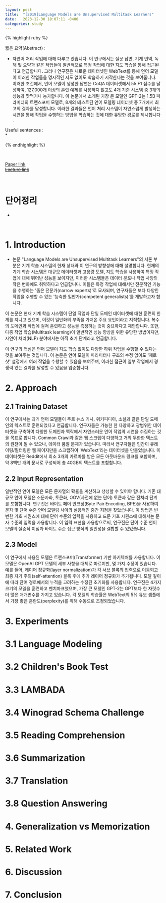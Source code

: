 ```yaml
---
layout: post
title:  "[2019]Language Models are Unsupervised Multitask Learners"
date:   2023-12-30 18:07:11 -0400
categories: study
---
```


{% highlight ruby %}


짧은 요약(Abstract) :    
* 자연어 처리 작업에 대해 다루고 있습니다. 이 연구에서는 질문 답변, 기계 번역, 독해 및 요약과 같은 작업들이 일반적으로 특정 작업에 대한 지도 학습을 통해 접근된다고 언급합니다. 그러나 연구진은 새로운 데이터셋인 WebText를 통해 언어 모델이 이러한 작업들을 명시적인 지도 없이도 학습하기 시작한다는 것을 보여줍니다. 이러한 조건에서, 언어 모델이 생성한 답변은 CoQA 데이터셋에서 55 F1 점수를 달성하여, 127,000개 이상의 훈련 예제를 사용하지 않고도 4개 기준 시스템 중 3개의 성능과 맞먹거나 능가합니다. 이 논문에서 소개된 가장 큰 모델인 GPT-2는 1.5B 파라미터의 트랜스포머 모델로, 8개의 테스트된 언어 모델링 데이터셋 중 7개에서 최고의 결과를 달성합니다. 이러한 결과들은 언어 처리 시스템이 자연스럽게 발생하는 시연을 통해 작업을 수행하는 방법을 학습하는 것에 대한 유망한 경로를 제시합니다​​.  

Useful sentences :  
*   

{% endhighlight %}  

<br/>

[Paper link](https://drive.google.com/drive/folders/1pRHgqTRjZ9l3aVzePZ7_Dd-PkNWs_w3p?usp=sharing)  
[~~Lecture link~~]()  

<br/>

# 단어정리  
* 
<br/>

# 1. Introduction  
* 논문 "Language Models are Unsupervised Multitask Learners"의 서론 부분은 기계 학습 시스템의 현재 상태와 이 연구의 방향성에 대해 설명합니다. 현재의 기계 학습 시스템은 대규모 데이터셋과 고용량 모델, 지도 학습을 사용하여 특정 작업에 대해 뛰어난 성능을 보이지만, 이러한 시스템들은 데이터 분포나 작업 사양의 작은 변화에도 취약하다고 언급합니다. 이들은 특정 작업에 대해서만 전문적인 기능을 수행하는 '좁은 전문가(narrow experts)'로 묘사되며, 연구자들은 보다 다양한 작업을 수행할 수 있는 '능숙한 일반가(competent generalists)'를 개발하고자 합니다.

이 논문은 현재 기계 학습 시스템이 단일 작업과 단일 도메인 데이터셋에 대한 훈련의 한계를 지니고 있으며, 이것이 일반화의 부족을 가져온 주요 요인이라고 지적합니다. 복수의 도메인과 작업에 걸쳐 훈련하고 성능을 측정하는 것이 중요하다고 제안합니다. 또한, 다중 작업 학습(Multitask learning)이 일반적인 성능 향상을 위한 유망한 방법이지만, 자연어 처리(NLP) 분야에서는 아직 초기 단계라고 언급합니다.

이 연구의 핵심은 언어 모델이 지도 학습 없이도 다양한 하위 작업을 수행할 수 있다는 것을 보여주는 것입니다. 이 논문은 언어 모델이 파라미터나 구조의 수정 없이도 '제로샷' 설정에서 여러 작업을 수행할 수 있음을 보여주며, 이러한 접근이 일부 작업에서 경쟁력 있는 결과를 달성할 수 있음을 입증합니다​​.


# 2. Approach  
## 2.1 Training Dataset  
이 연구에서는 과거 언어 모델들이 주로 뉴스 기사, 위키피디아, 소설과 같은 단일 도메인의 텍스트로 훈련되었다고 언급합니다. 연구자들은 가능한 한 다양하고 광범위한 데이터셋을 구축하여 다양한 도메인과 맥락에서 자연스러운 언어 작업의 시연을 수집하는 것을 목표로 합니다. Common Crawl과 같은 웹 스크랩이 다양하고 거의 무한한 텍스트의 원천이 될 수 있으나, 데이터 품질 문제가 있습니다. 따라서 연구자들은 인간이 큐레이팅/필터링한 웹 페이지만을 스크랩하여 'WebText'라는 데이터셋을 만들었습니다. 이 데이터셋은 Reddit에서 최소 3개의 카르마를 받은 모든 아웃바운드 링크를 포함하며, 약 8백만 개의 문서로 구성되어 총 40GB의 텍스트를 포함합니다​​.

## 2.2 Input Representation  
일반적인 언어 모델은 모든 문자열의 확률을 계산하고 생성할 수 있어야 합니다. 기존 대규모 언어 모델은 소문자화, 토큰화, OOV(사전에 없는 단어) 토큰과 같은 전처리 단계를 포함합니다. 연구진은 바이트 페어 인코딩(Byte Pair Encoding, BPE)을 사용하여 문자 및 단어 수준 언어 모델링 사이의 실용적인 중간 지점을 찾았습니다. 이 방법은 빈번한 기호 시퀀스에 대해 단어 수준의 입력을 사용하고 드문 기호 시퀀스에 대해서는 문자 수준의 입력을 사용합니다. 이 입력 표현을 사용함으로써, 연구진은 단어 수준 언어 모델의 실증적 이점과 바이트 수준 접근 방식의 일반성을 결합할 수 있었습니다​​.

## 2.3 Model  
이 연구에서 사용된 모델은 트랜스포머(Transformer) 기반 아키텍처를 사용합니다. 이 모델은 OpenAI GPT 모델의 세부 사항을 대체로 따르지만, 몇 가지 수정이 있습니다. 예를 들어, 레이어 정규화(layer normalization)가 각 서브 블록의 입력으로 이동되고 최종 자기 주의(self-attention) 블록 후에 추가 레이어 정규화가 추가됩니다. 모델 깊이에 따라 잔여 경로에서의 누적을 고려하는 수정된 초기화를 사용합니다. 연구진은 4가지 크기의 모델을 훈련하고 벤치마크했으며, 가장 큰 모델인 GPT-2는 GPT보다 한 자릿수 더 많은 매개변수를 가지고 있습니다. 각 모델의 학습률은 WebText의 5% 유보 샘플에서 가장 좋은 혼란도(perplexity)를 위해 수동으로 조정되었습니다​​.


# 3. Experiments  
# 3.1 Language Modeling  
# 3.2 Children's Book Test  
# 3.3 LAMBADA  
# 3.4 Winograd Schema Challenge  
# 3.5 Reading Comprehension  
# 3.6 Summarization  
# 3.7 Translation  
# 3.8 Question Answering  

# 4. Generalization vs Memorization  

# 5. Related Work  

# 6. Discussion  

# 7. Conclusion  